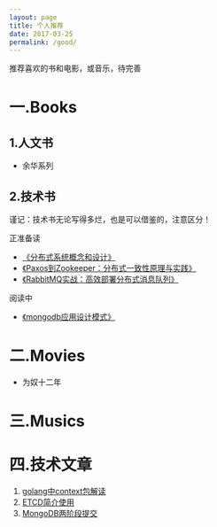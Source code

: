 ```yaml
---
layout: page
title: 个人推荐
date: 2017-03-25
permalink: /good/
---
```


推荐喜欢的书和电影，或音乐，待完善

# 一.Books

## 1.人文书

- 余华系列

## 2.技术书

谨记：技术书无论写得多烂，也是可以借鉴的，注意区分！

正准备读
- [《分布式系统概念和设计》](https://book.douban.com/subject/2698938/)
- [《Paxos到Zookeeper：分布式一致性原理与实践》](https://book.douban.com/subject/26292004/)
- [《RabbitMQ实战：高效部署分布式消息队列》](https://book.douban.com/subject/26649178/)

阅读中
- [《mongodb应用设计模式》](https://book.douban.com/subject/26583941/)

# 二.Movies
- 为奴十二年

# 三.Musics


# 四.技术文章
1. [golang中context包解读](http://www.tuicool.com/articles/n6rInyn)
2. [ETCD简介使用](http://blog.csdn.net/shukebai/article/details/53464887)
3. [MongoDB两阶段提交](http://www.tuicool.com/articles/f6ZBjm)